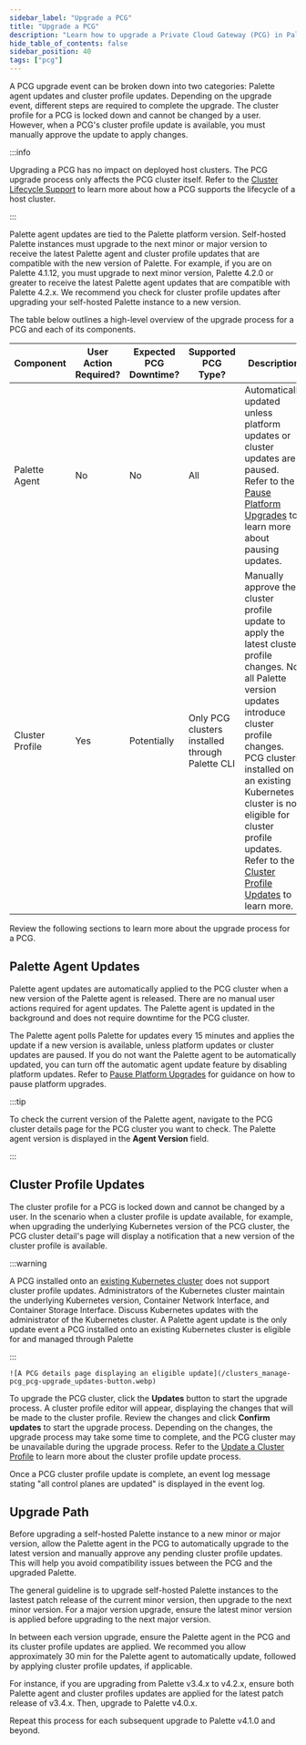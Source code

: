 ```yaml
---
sidebar_label: "Upgrade a PCG"
title: "Upgrade a PCG"
description: "Learn how to upgrade a Private Cloud Gateway (PCG) in Palette."
hide_table_of_contents: false
sidebar_position: 40
tags: ["pcg"]
---
```


A PCG upgrade event can be broken down into two categories: Palette agent updates and cluster profile updates. Depending
on the upgrade event, different steps are required to complete the upgrade. The cluster profile for a PCG is locked down
and cannot be changed by a user. However, when a PCG's cluster profile update is available, you must manually approve
the update to apply changes.

:::info

Upgrading a PCG has no impact on deployed host clusters. The PCG upgrade process only affects the PCG cluster itself.
Refer to the [Cluster Lifecycle Support](../architecture.md#cluster-lifecycle-support) to learn more about how a PCG
supports the lifecycle of a host cluster.

:::

Palette agent updates are tied to the Palette platform version. Self-hosted Palette instances must upgrade to the next
minor or major version to receive the latest Palette agent and cluster profile updates that are compatible with the new
version of Palette. For example, if you are on Palette 4.1.12, you must upgrade to next minor version, Palette 4.2.0 or
greater to receive the latest Palette agent updates that are compatible with Palette 4.2.x. We recommend you check for
cluster profile updates after upgrading your self-hosted Palette instance to a new version.

The table below outlines a high-level overview of the upgrade process for a PCG and each of its components.

| Component       | User Action Required? | Expected PCG Downtime? | Supported PCG Type?                             | Description                                                                                                                                                                                                                                                                                                                                       |
| --------------- | --------------------- | ---------------------- | ----------------------------------------------- | ------------------------------------------------------------------------------------------------------------------------------------------------------------------------------------------------------------------------------------------------------------------------------------------------------------------------------------------------- |
| Palette Agent   | No                    | No                     | All                                             | Automatically updated unless platform updates or cluster updates are paused. Refer to the [Pause Platform Upgrades](../../cluster-management/palette-lock-cluster.md) to learn more about pausing updates.                                                                                                                                        |
| Cluster Profile | Yes                   | Potentially            | Only PCG clusters installed through Palette CLI | Manually approve the cluster profile update to apply the latest cluster profile changes. Not all Palette version updates introduce cluster profile changes. PCG clusters installed on an existing Kubernetes cluster is not eligible for cluster profile updates. Refer to the [Cluster Profile Updates](#cluster-profile-updates) to learn more. |

Review the following sections to learn more about the upgrade process for a PCG.

## Palette Agent Updates

Palette agent updates are automatically applied to the PCG cluster when a new version of the Palette agent is released.
There are no manual user actions required for agent updates. The Palette agent is updated in the background and does not
require downtime for the PCG cluster.

The Palette agent polls Palette for updates every 15 minutes and applies the update if a new version is available,
unless platform updates or cluster updates are paused. If you do not want the Palette agent to be automatically updated,
you can turn off the automatic agent update feature by disabling platform updates. Refer to
[Pause Platform Upgrades](../../cluster-management/palette-lock-cluster.md) for guidance on how to pause platform
upgrades.

:::tip

To check the current version of the Palette agent, navigate to the PCG cluster details page for the PCG cluster you want
to check. The Palette agent version is displayed in the **Agent Version** field.

:::

## Cluster Profile Updates

The cluster profile for a PCG is locked down and cannot be changed by a user. In the scenario when a cluster profile is
update available, for example, when upgrading the underlying Kubernetes version of the PCG cluster, the PCG cluster
detail's page will display a notification that a new version of the cluster profile is available.

:::warning

A PCG installed onto an [existing Kubernetes cluster](../deploy-pcg-k8s.md) does not support cluster profile updates.
Administrators of the Kubernetes cluster maintain the underlying Kubernetes version, Container Network Interface, and
Container Storage Interface. Discuss Kubernetes updates with the administrator of the Kubernetes cluster. A Palette
agent update is the only update event a PCG installed onto an existing Kubernetes cluster is eligible for and managed
through Palette

:::

    ![A PCG details page displaying an eligible update](/clusters_manage-pcg_pcg-upgrade_updates-button.webp)

To upgrade the PCG cluster, click the **Updates** button to start the upgrade process. A cluster profile editor will
appear, displaying the changes that will be made to the cluster profile. Review the changes and click **Confirm
updates** to start the upgrade process. Depending on the changes, the upgrade process may take some time to complete,
and the PCG cluster may be unavailable during the upgrade process. Refer to the
[Update a Cluster Profile](../../../profiles/cluster-profiles/modify-cluster-profiles/update-cluster-profile.md#update-the-pack-version)
to learn more about the cluster profile update process.

Once a PCG cluster profile update is complete, an event log message stating "all control planes are updated" is
displayed in the event log.

## Upgrade Path

Before upgrading a self-hosted Palette instance to a new minor or major version, allow the Palette agent in the PCG to
automatically upgrade to the latest version and manually approve any pending cluster profile updates. This will help you
avoid compatibility issues between the PCG and the upgraded Palette.

The general guideline is to upgrade self-hosted Palette instances to the lastest patch release of the current minor
version, then upgrade to the next minor version. For a major version upgrade, ensure the latest minor version is applied
before upgrading to the next major version.

In between each version upgrade, ensure the Palette agent in the PCG and its cluster profile updates are applied. We
recommed you allow approximately 30 min for the Palette agent to automatically update, followed by applying cluster
profile updates, if applicable.

For instance, if you are upgrading from Palette v3.4.x to v4.2.x, ensure both Palette agent and cluster profiles updates
are applied for the latest patch release of v3.4.x. Then, upgrade to Palette v4.0.x.

Repeat this process for each subsequent upgrade to Palette v4.1.0 and beyond.
